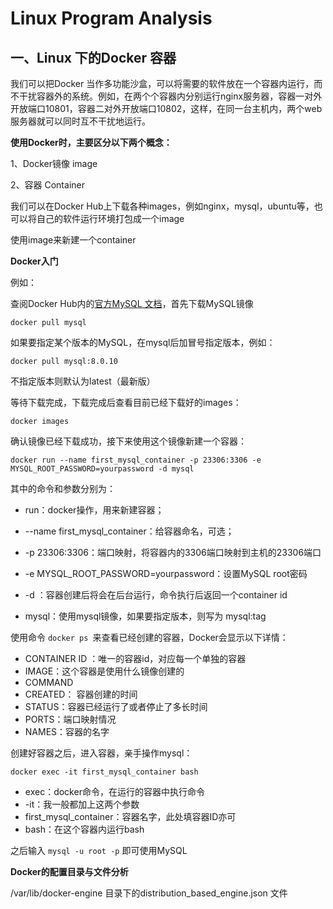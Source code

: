 # Linux Program Analysis

## 一、Linux 下的Docker 容器

我们可以把Docker 当作多功能沙盒，可以将需要的软件放在一个容器内运行，而不干扰容器外的系统。例如，在两个个容器内分别运行nginx服务器，容器一对外开放端口10801，容器二对外开放端口10802，这样，在同一台主机内，两个web服务器就可以同时互不干扰地运行。

**使用Docker时，主要区分以下两个概念：**

1、Docker镜像 image

2、容器 Container

我们可以在Docker Hub上下载各种images，例如nginx，mysql，ubuntu等，也可以将自己的软件运行环境打包成一个image

使用image来新建一个container

**Docker入门**

例如：

查阅Docker Hub内的[官方MySQL 文档](https://hub.docker.com/_/mysql)，首先下载MySQL镜像

`docker pull mysql`

如果要指定某个版本的MySQL，在mysql后加冒号指定版本，例如：

`docker pull mysql:8.0.10`

不指定版本则默认为latest（最新版）

等待下载完成，下载完成后查看目前已经下载好的images：

`docker images`

确认镜像已经下载成功，接下来使用这个镜像新建一个容器：

`docker run --name first_mysql_container -p 23306:3306 -e MYSQL_ROOT_PASSWORD=yourpassword -d mysql`

其中的命令和参数分别为：

- run：docker操作，用来新建容器；

- --name first_mysql_container：给容器命名，可选；

- -p 23306:3306：端口映射，将容器内的3306端口映射到主机的23306端口

- -e MYSQL_ROOT_PASSWORD=yourpassword：设置MySQL root密码

- -d ：容器创建后将会在后台运行，命令执行后返回一个container id

- mysql：使用mysql镜像，如果要指定版本，则写为 mysql:tag

使用命令 `docker ps `来查看已经创建的容器，Docker会显示以下详情：

- CONTAINER ID ：唯一的容器id，对应每一个单独的容器
- IMAGE：这个容器是使用什么镜像创建的
- COMMAND
- CREATED： 容器创建的时间
- STATUS：容器已经运行了或者停止了多长时间
- PORTS：端口映射情况
- NAMES：容器的名字

创建好容器之后，进入容器，亲手操作mysql：

`docker exec -it first_mysql_container bash`

- exec：docker命令，在运行的容器中执行命令
- -it：我一般都加上这两个参数
- first_mysql_container：容器名字，此处填容器ID亦可
- bash：在这个容器内运行bash

 之后输入 `mysql -u root -p` 即可使用MySQL



**Docker的配置目录与文件分析**

/var/lib/docker-engine 目录下的distribution_based_engine.json 文件